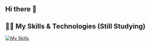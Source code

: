 ## Hi there 👋

## 👨‍💻 My Skills & Technologies (Still Studying)

[![My Skills](https://skillicons.dev/icons?i=html,css,tailwind,js,react)](https://skillicons.dev)
<!--
**AlvaroGiachettoCosta/AlvaroGiachettoCosta** is a ✨ _special_ ✨ repository because its `README.md` (this file) appears on your GitHub profile.

Here are some ideas to get you started:

- 🔭 I’m currently working on ...
- 🌱 I’m currently learning ...
- 👯 I’m looking to collaborate on ...
- 🤔 I’m looking for help with ...
- 💬 Ask me about ...
- 📫 How to reach me: ...
- 😄 Pronouns: ...
- ⚡ Fun fact: ...
-->
